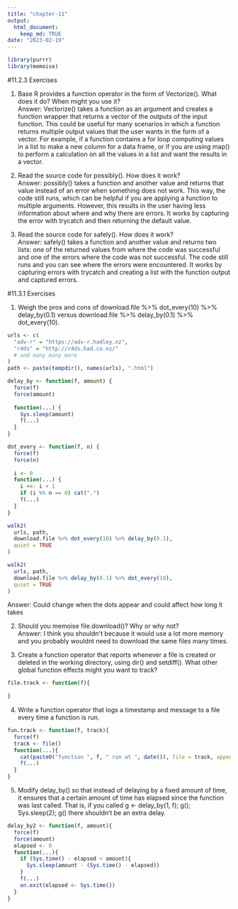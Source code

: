 ```yaml
---
title: "chapter-11"
output: 
  html_document:
    keep_md: TRUE
date: "2023-02-19"
---
```




```r
library(purrr)
library(memoise)
```

#11.2.3 Exercises

1. Base R provides a function operator in the form of Vectorize(). What does it do? When might you use it?   
Answer: Vectorize() takes a function as an argument and creates a function wrapper that returns a vector of the outputs of the input function. This could be useful for many scenarios in which a function returns multiple output values that the user wants in the form of a vector. For example, if a function contains a for loop computing values in a list to make a new column for a data frame, or if you are using map() to perform a calculation on all the values in a list and want the results in a vector.    

2. Read the source code for possibly(). How does it work?   
Answer: possibly() takes a function and another value and returns that value instead of an error when something does not work. This way, the code still runs, which can be helpful if you are applying a function to multiple arguments. However, this results in the user having less information about where and why there are errors. It works by capturing the error with trycatch and then returning the default value.

3. Read the source code for safely(). How does it work?   
Answer: safely() takes a function and another value and returns two lists: one of the returned values from where the code was successful and one of the errors where the code was not successful. The code still runs and you can see where the errors were encountered. It works by capturing errors with trycatch and creating a list with the function output and captured errors. 

#11.3.1 Exercises

1. Weigh the pros and cons of download.file %>% dot_every(10) %>% delay_by(0.1) versus download.file %>% delay_by(0.1) %>% dot_every(10).

```r
urls <- c(
  "adv-r" = "https://adv-r.hadley.nz", 
  "r4ds" = "http://r4ds.had.co.nz/"
  # and many many more
)
path <- paste(tempdir(), names(urls), ".html")

delay_by <- function(f, amount) {
  force(f)
  force(amount)
  
  function(...) {
    Sys.sleep(amount)
    f(...)
  }
}

dot_every <- function(f, n) {
  force(f)
  force(n)
  
  i <- 0
  function(...) {
    i <<- i + 1
    if (i %% n == 0) cat(".")
    f(...)
  }
}
```

```r
walk2(
  urls, path, 
  download.file %>% dot_every(10) %>% delay_by(0.1), 
  quiet = TRUE
)
```

```r
walk2(
  urls, path, 
  download.file %>% delay_by(0.1) %>% dot_every(10), 
  quiet = TRUE
)
```
Answer: Could change when the dots appear and could affect how long it takes    

2. Should you memoise file.download()? Why or why not?       
Answer: I think you shouldn't because it would use a lot more memory and you probably wouldnt need to download the same files many times.    

3. Create a function operator that reports whenever a file is created or deleted in the working directory, using dir() and setdiff(). What other global function effects might you want to track?

```r
file.track <- function(f){
  
}
```

4. Write a function operator that logs a timestamp and message to a file every time a function is run.

```r
fun.track <- function(f, track){
  force(f)
  track <- file()
  function(...){
    cat(paste0("function ", f, " run at ", date()), file = track, append = TRUE)
    f(...)
  }
}
```

5. Modify delay_by() so that instead of delaying by a fixed amount of time, it ensures that a certain amount of time has elapsed since the function was last called. That is, if you called g <- delay_by(1, f); g(); Sys.sleep(2); g() there shouldn’t be an extra delay.

```r
delay_by2 <- function(f, amount){
  force(f)
  force(amount)
  elapsed <- 0
  function(...){
    if (Sys.time() - elapsed < amount){
      Sys.sleep(amount - (Sys.time() - elapsed))
    }
    f(...)
    on.exit(elapsed <- Sys.time())
  }
}
```


